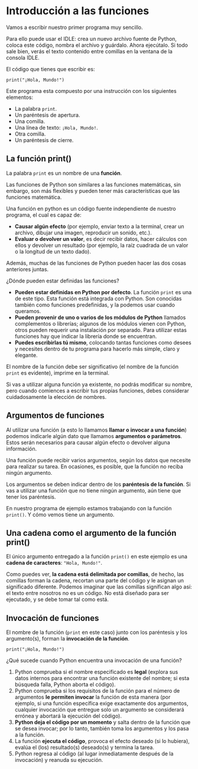 # Introducción a las funciones

Vamos a escribir nuestro primer programa muy sencillo.

Para ello puede usar el IDLE: crea un nuevo archivo fuente de Python, coloca este código, nombra el archivo y guárdalo. Ahora ejecútalo. Si todo sale bien, verás el texto contenido entre comillas en la ventana de la consola IDLE. 

El código que tienes que escribir es:

```
print("¡Hola, Mundo!")
```

Este programa esta compuesto por una instrucción con los siguientes elementos:

* La palabra `print`.
* Un paréntesis de apertura.
* Una comilla.
* Una línea de texto: `¡Hola, Mundo!`.
* Otra comilla.
* Un paréntesis de cierre.

## La función print()

La palabra `print` es un nombre de una **función**. 

Las funciones de Python son similares a las funciones matemáticas, sin embargo, son más flexibles y pueden tener más características que las funciones matemática.

Una función en python es un código fuente independiente de nuestro programa, el cual es capaz de:

* **Causar algún efecto** (por ejemplo, enviar texto a la terminal, crear un archivo, dibujar una imagen, reproducir un sonido, etc.).
* **Evaluar o devolver un valor**, es decir recibir datos, hacer cálculos con ellos y devolver un resultado (por ejemplo, la raíz cuadrada de un valor o la longitud de un texto dado).

Además, muchas de las funciones de Python pueden hacer las dos cosas anteriores juntas.

¿Dónde pueden estar definidas las funciones?

* **Pueden estar definidas en Python por defecto**. La función `print` es una de este tipo. Esta función está integrada con Python. Son conocidas también como funciones predefinidas, y la podemos usar cuando queramos.
* **Pueden provenir de uno o varios de los módulos de Python** llamados complementos o librerías; algunos de los módulos vienen con Python, otros pueden requerir una instalación por separado. Para utilizar estas funciones hay que indicar la librería donde se encuentran.
* **Puedes escribirlas tú mismo**, colocando tantas funciones como desees y necesites dentro de tu programa para hacerlo más simple, claro y elegante.

El nombre de la función debe ser significativo (el nombre de la función `print` es evidente), imprime en la terminal.

Si vas a utilizar alguna función ya existente, no podrás modificar su nombre, pero cuando comiences a escribir tus propias funciones, debes considerar cuidadosamente la elección de nombres.

## Argumentos de funciones

Al utilizar una función (a esto lo llamamos **llamar o invocar a una función**) podemos indicarle algún dato que llamamos **argumentos o parámetros**. Estos serán necesarios para causar algún efecto o devolver alguna información.

Una función puede recibir varios argumentos, según los datos que necesite para realizar su tarea. En ocasiones, es posible, que la función no reciba ningún argumento.

Los argumentos se deben indicar dentro de los **paréntesis de la función**. Si vas a utilizar una función que no tiene ningún argumento, aún tiene que tener los paréntesis.

En nuestro programa de ejemplo estamos trabajando con la función `print()`. Y cómo vemos tiene un argumento.

## Una cadena como el argumento de la función print()

El único argumento entregado a la función `print()` en este ejemplo es una **cadena de caracteres**: `"Hola, Mundo!"`.

Como puedes ver, **la cadena está delimitada por comillas**, de hecho, las comillas forman la cadena, recortan una parte del código y le asignan un significado diferente. Podemos imaginar que las comillas significan algo así: el texto entre nosotros no es un código. No está diseñado para ser ejecutado, y se debe tomar tal como está.

## Invocación de funciones

El nombre de la función (`print` en este caso) junto con los paréntesis y los argumento(s), forman la **invocación de la función**.

```
print("¡Hola, Mundo!") 
```

¿Qué sucede cuando Python encuentra una invocación de una función?

1. Python comprueba si el nombre especificado es **legal** (explora sus datos internos para encontrar una función existente del nombre; si esta búsqueda falla, Python aborta el código).
2. Python comprueba si los requisitos de la función para el número de argumentos **le permiten invocar** la función de esta manera (por ejemplo, si una función específica exige exactamente dos argumentos, cualquier invocación que entregue solo un argumento se considerará errónea y abortará la ejecución del código).
3. **Python deja el código por un momento** y salta dentro de la función que se desea invocar; por lo tanto, también toma los argumentos y los pasa a la función.
4. La función **ejecuta el código**, provoca el efecto deseado (si lo hubiera), evalúa el (los) resultado(s) deseado(s) y termina la tarea.
5. Python regresa al código (al lugar inmediatamente después de la invocación) y reanuda su ejecución.
